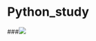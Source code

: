 # Python_study

###<img src="https://img.shields.io/badge/표시할이름-3776AB?style=for-the-badge&logo=Python&logoColor=white">